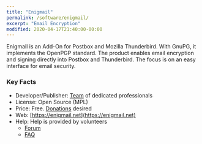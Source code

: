 ```yaml
---
title: "Enigmail"
permalink: /software/enigmail/
excerpt: "Email Encryption"
modified: 2020-04-17T21:40:00-00:00
---
```


Enigmail is an Add-On for Postbox and Mozilla Thunderbird. With GnuPG, it implements the OpenPGP standard. The product enables email encryption and signing directly into Postbox and Thunderbird. The focus is on an easy interface for email security. 


### Key Facts

* Developer/Publisher: [Team](https://enigmail.net/index.php/en/documentation/license-information/2-english/24-team-members) of dedicated professionals
* License: Open Source (MPL)
* Price: Free. [Donations](https://enigmail.net/index.php/en/home/donations) desired
* Web: [https://enigmail.net](https://enigmail.net)
* Help: Help is provided by volunteers 
	* [Forum](https://sourceforge.net/p/enigmail/forum/)
	* [FAQ](https://enigmail.net/index.php/en/faq?view=category&id=11)